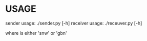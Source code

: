 USAGE
=====

sender usage: ./sender.py [-h] <protocol>
receiver usage: ./receuver.py [-h] <protocol>

where <protocol> is either 'snw' or 'gbn'

